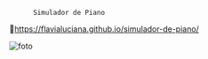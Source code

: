           Simulador de Piano
          
🎹https://flavialuciana.github.io/simulador-de-piano/

![foto](https://github.com/FlaviaLuciana/simulador-de-piano/assets/86089079/bcd9d1ff-ab6a-48f0-b03d-f4c49bf0d06a)
